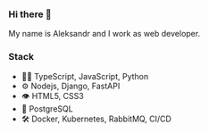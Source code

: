 ### Hi there 👋

My name is Aleksandr and I work as web developer.

### Stack

- 👨‍💻 TypeScript, JavaScript, Python
- ⚙️ Nodejs, Django, FastAPI
- 👁️ HTML5, CSS3
- 💽 PostgreSQL
- 🛠️ Docker, Kubernetes, RabbitMQ, CI/CD

